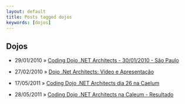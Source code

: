```yaml
---
layout: default
title: Posts tagged dojos
keywords: [dojos]
---
```

<h2 class="category">Dojos</h2>
<ul class="posts">
<li>
<p>
<span class="date">29/01/2010</span> &raquo; 
<a href="/blog/coding-dojo-net-architects-30-01-2010-sao-paulo">Coding Dojo .NET Architects - 30/01/2010 - São Paulo</a>
</p>
</li> 
<li>
<p>
<span class="date">27/02/2010</span> &raquo; 
<a href="/blog/dojo-net-architects-video-e-apresentacao">Dojo .Net Architects: Vídeo e Apresentação</a>
</p>
</li> 
<li>
<p>
<span class="date">17/05/2011</span> &raquo; 
<a href="/blog/coding-dojo-net-architects-dia-26-na-caelum">Coding Dojo .NET Architects dia 26 na Caelum</a>
</p>
</li> 
<li>
<p>
<span class="date">28/05/2011</span> &raquo; 
<a href="/blog/coding-dojo-net-architects-na-caelum">Coding Dojo .NET Architects na Caleum - Resultado</a>
</p>
</li> 
</ul>
